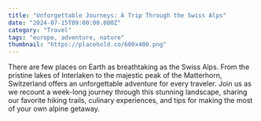 ```yaml
---
title: "Unforgettable Journeys: A Trip Through the Swiss Alps"
date: "2024-07-15T09:00:00.000Z"
category: "Travel"
tags: "europe, adventure, nature"
thumbnail: "https://placehold.co/600x400.png"
---
```


There are few places on Earth as breathtaking as the Swiss Alps. From the pristine lakes of Interlaken to the majestic peak of the Matterhorn, Switzerland offers an unforgettable adventure for every traveler. Join us as we recount a week-long journey through this stunning landscape, sharing our favorite hiking trails, culinary experiences, and tips for making the most of your own alpine getaway.
